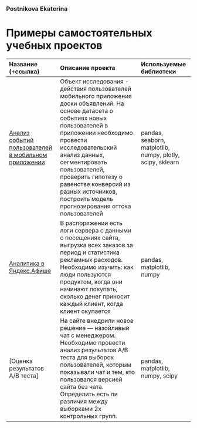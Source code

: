 ### Postnikova Ekaterina
# Примеры самостоятельных учебных проектов

| Название (+ссылка)  | Описание проекта| Используемые библиотеки|
| :--------------------|:--------------------|:--------------------|
| [Анализ событий пользователей в мобильном приложении](https://nbviewer.jupyter.org/github/ekaterinapost/pojects_metrics/blob/master/analysis_app_useless_things.ipynb) | Объект исследования - действия пользователей мобильного приложения доски объявлений. На основе датасета о событиях новых пользователей в приложении необходимо провести исследовательский анализ данных, сегментировать пользователей, проверить гипотезу о равенстве конверсий из разных источников, построить модель прогнозирования оттока пользователей | pandas, seaborn, matplotlib, numpy, plotly, scipy, sklearn | 
| [Аналитика в Яндекс.Афише](https://nbviewer.jupyter.org/github/ekaterinapost/pojects_metrics/blob/master/afisha-metrics.ipynb) | В распоряжении есть логи сервера с данными о посещениях сайта, выгрузка всех заказов за период и статистика рекламных расходов. Необходимо изучить: как люди пользуются продуктом, когда они начинают покупать, сколько денег приносит каждый клиент, когда клиент окупается | pandas, matplotlib, numpy | 
| [Оценка результатов A/B теста] | На сайте внедрили новое решение — назойливый чат с менеджером. Необходимо провести анализ результатов A/B теста для выборок пользователей, которым показывали чат и тем, кто пользовался версией сайта без чата. Определить есть ли различия между выборками 2х контрольных групп. | pandas, matplotlib, numpy, scipy | 
